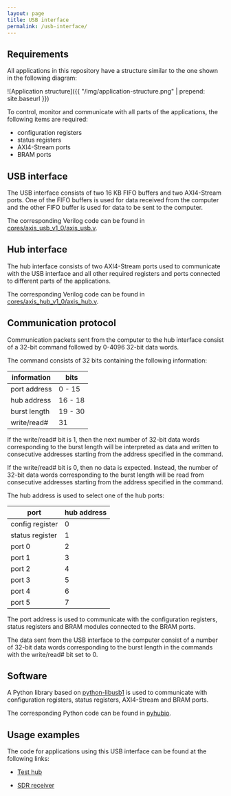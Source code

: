 ```yaml
---
layout: page
title: USB interface
permalink: /usb-interface/
---
```


Requirements
-----

All applications in this repository have a structure similar to the one shown in the following diagram:

![Application structure]({{ "/img/application-structure.png" | prepend: site.baseurl }})

To control, monitor and communicate with all parts of the applications, the following items are required:

 - configuration registers
 - status registers
 - AXI4-Stream ports
 - BRAM ports

USB interface
-----

The USB interface consists of two 16 KB FIFO buffers and two AXI4-Stream ports. One of the FIFO buffers is used for data received from the computer and the other FIFO buffer is used for data to be sent to the computer.

The corresponding Verilog code can be found in [cores/axis_usb_v1_0/axis_usb.v](https://github.com/pavel-demin/usb104-a7-notes/blob/master/cores/axis_usb_v1_0/axis_usb.v).

Hub interface
-----

The hub interface consists of two AXI4-Stream ports used to communicate with the USB interface and all other required registers and ports connected to different parts of the applications.

The corresponding Verilog code can be found in [cores/axis_hub_v1_0/axis_hub.v](https://github.com/pavel-demin/usb104-a7-notes/blob/master/cores/axis_hub_v1_0/axis_hub.v).

Communication protocol
-----

Communication packets sent from the computer to the hub interface consist of a 32-bit command followed by 0-4096 32-bit data words.

The command consists of 32 bits containing the following information:

information   | bits
------------- | -------
port address  |  0 - 15
hub address   | 16 - 18
burst length  | 19 - 30
write/read#   | 31

If the write/read# bit is 1, then the next number of 32-bit data words corresponding to the burst length will be interpreted as data and written to consecutive addresses starting from the address specified in the command.

If the write/read# bit is 0, then no data is expected. Instead, the number of 32-bit data words corresponding to the burst length will be read from consecutive addresses starting from the address specified in the command.

The hub address is used to select one of the hub ports:

port            | hub address
--------------- | -----------
config register | 0
status register | 1
port 0          | 2
port 1          | 3
port 2          | 4
port 3          | 5
port 4          | 6
port 5          | 7

The port address is used to communicate with the configuration registers, status registers and BRAM modules connected to the BRAM ports.

The data sent from the USB interface to the computer consist of a number of 32-bit data words corresponding to the burst length in the commands with the write/read# bit set to 0.

Software
-----

A Python library based on [python-libusb1](https://github.com/vpelletier/python-libusb1) is used to communicate with configuration registers, status registers, AXI4-Stream and BRAM ports.

The corresponding Python code can be found in [pyhubio](https://github.com/pavel-demin/pyhubio).

Usage examples
-----

The code for applications using this USB interface can be found at the following links:

 - [Test hub](https://github.com/pavel-demin/usb104-a7-notes/tree/master/projects/test_hub)

 - [SDR receiver](https://github.com/pavel-demin/usb104-a7-notes/tree/master/projects/sdr_receiver)
